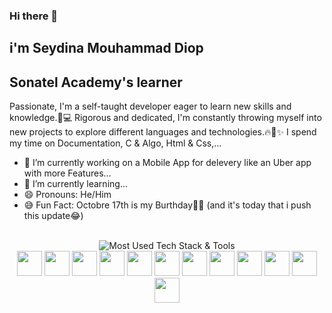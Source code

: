 ### Hi there 👋

## i'm Seydina Mouhammad Diop

## Sonatel Academy's learner 

Passionate, I'm a self-taught developer eager to learn new skills and knowledge.🚀💻
Rigorous and dedicated, I'm constantly throwing myself into new projects to explore different languages and technologies.🔥🚀✨
I spend my time on Documentation, C & Algo, Html & Css,...


- 🔭 I’m currently working on a Mobile App for delevery like an Uber app with more Features...
- 🌱 I’m currently learning...
- 😄 Pronouns: He/Him
- 😅 Fun Fact: Octobre 17th is my Burthday🎉🎁 (and it's today that i push this update😂)

<br/>

<div align="center">
<img src="https://img.shields.io/badge/MOST%20USED-TECH%20STACK%20%26%20TOOLS-FF69B4?style=for-the-badge&logo=github&logoColor=pirple" alt="Most Used Tech Stack & Tools">



<div align="center">

<img width="40" src="https://cdn.svgporn.com/logos/visual-studio-code.svg"/>

<img width="40" src="https://cdn.svgporn.com/logos/figma.svg"/>
<img width="40" src="https://cdn.svgporn.com/logos/terminal.svg"/>
<img width="40" src="https://camo.githubusercontent.com/947129b878be305615187fcb938d0658ae8780b287f1867175972bd45a933338/68747470733a2f2f63646e2e737667706f726e2e636f6d2f6c6f676f732f7068702e737667"/>
<img width="40" src="https://upload.wikimedia.org/wikipedia/commons/1/18/C_Programming_Language.svg"/>
<img width="40" src="https://raw.githubusercontent.com/gilbarbara/logos/master/logos/typescript-icon.svg"/>
<img width="40" src="https://raw.githubusercontent.com/gilbarbara/logos/master/logos/javascript.svg"/>
<img width="40" src="https://cdn.svgporn.com/logos/mysql.svg"/>
<img width="40" src="https://cdn.svgporn.com/logos/postgresql.svg"/>
<img width="40" src="[https://static-00.iconduck.com/assets.00/prisma-icon-1695x2048-posier44.png](https://icons.veryicon.com/png/o/business/vscode-program-item-icon/prisma.png)"/>

<img width="40" src="https://camo.githubusercontent.com/ea5259d80ab25b1c8503c02988914a77793e5a9a4ae17fa323ff73365446a488/68747470733a2f2f63646e2e737667706f726e2e636f6d2f6c6f676f732f776f726470726573732d69636f6e2e737667"/>
<img width="40" src="https://camo.githubusercontent.com/581002fd9eaf5806fc757d20d3e3981503b053549a17152cde753626e99fb536/68747470733a2f2f63646e2e737667706f726e2e636f6d2f6c6f676f732f6a6176612e737667"/>

<!--
**DS1003/DS1003** is a ✨ _special_ ✨ repository because its `README.md` (this file) appears on your GitHub profile.

Here are some ideas to get you started:


- 👯 I’m looking to collaborate on ...
- 🤔 I’m looking for help with ...
- 💬 Ask me about ...
- 📫 How to reach me: ...



echo "# Sonatel-Academy" >> README.md
git init
git add README.md
git commit -m "first commit"
git branch -M main
git remote add origin https://github.com/DS1003/Sonatel-Academy.git
git push -u origin main
-->

